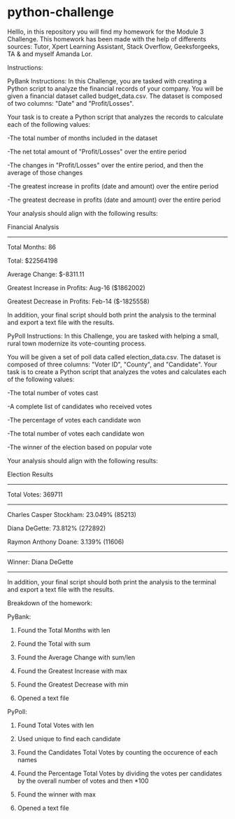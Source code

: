# python-challenge

Helllo, in this repository you will find my homework for the Module 3 Challenge. This homework has been made with the help of differents sources: Tutor, Xpert Learning Assistant, Stack Overflow, Geeksforgeeks, TA & and myself Amanda Lor.




Instructions:

PyBank Instructions:
In this Challenge, you are tasked with creating a Python script to analyze the financial records of your company. You will be given a financial dataset called budget_data.csv. The dataset is composed of two columns: "Date" and "Profit/Losses".

Your task is to create a Python script that analyzes the records to calculate each of the following values:

-The total number of months included in the dataset

-The net total amount of "Profit/Losses" over the entire period

-The changes in "Profit/Losses" over the entire period, and then the average of those changes

-The greatest increase in profits (date and amount) over the entire period

-The greatest decrease in profits (date and amount) over the entire period

Your analysis should align with the following results:

Financial Analysis

----------------------------
Total Months: 86

Total: $22564198

Average Change: $-8311.11

Greatest Increase in Profits: Aug-16 ($1862002)

Greatest Decrease in Profits: Feb-14 ($-1825558)

In addition, your final script should both print the analysis to the terminal and export a text file with the results.




PyPoll Instructions:
In this Challenge, you are tasked with helping a small, rural town modernize its vote-counting process.

You will be given a set of poll data called election_data.csv. The dataset is composed of three columns: "Voter ID", "County", and "Candidate". Your task is to create a Python script that analyzes the votes and calculates each of the following values:

-The total number of votes cast

-A complete list of candidates who received votes

-The percentage of votes each candidate won

-The total number of votes each candidate won

-The winner of the election based on popular vote

Your analysis should align with the following results:

Election Results

-------------------------

Total Votes: 369711

-------------------------
Charles Casper Stockham: 23.049% (85213)

Diana DeGette: 73.812% (272892)

Raymon Anthony Doane: 3.139% (11606)

-------------------------

Winner: Diana DeGette

-------------------------

In addition, your final script should both print the analysis to the terminal and export a text file with the results.




Breakdown of the homework: 

PyBank: 

1) Found the Total Months with len

2) Found the Total with sum 

3) Found the Average Change  with sum/len

4) Found the Greatest Increase with max

5) Found the Greatest Decrease with min

6) Opened a text file


PyPoll:

1) Found Total Votes with len

2) Used unique to find each candidate 

3) Found the Candidates Total Votes by counting the occurence of each names 

4) Found the Percentage Total Votes by dividing the votes per candidates by the overall number of votes and then *100

5) Found the winner with max

6) Opened a text file
